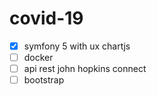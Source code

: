 #  covid-19

- [x] symfony 5 with ux chartjs
- [ ] docker
- [ ] api rest john hopkins connect
- [ ] bootstrap
